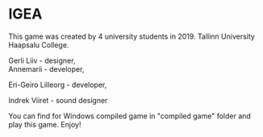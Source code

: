 # IGEA
This game was created by 4 university students in 2019. Tallinn University Haapsalu College. 

Gerli Liiv - designer,  
Annemarii - developer, 

Eri-Geiro Lilleorg - developer, 

Indrek Viiret - sound designer

You can find for Windows compiled game in "compiled game" folder and play this game. 
Enjoy!




